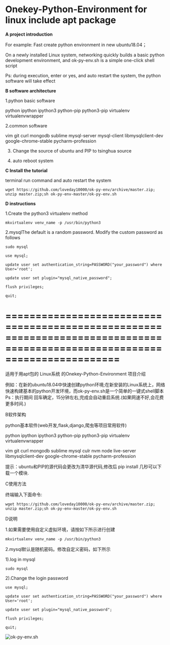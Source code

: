 # Onekey-Python-Environment for linux include apt package

 **A project introduction** 
 
For example: Fast create python environment in new ubuntu18.04；

On a newly installed Linux system, networking quickly builds a basic python development environment, and ok-py-env.sh is a simple one-click shell script

Ps: during execution, enter or yes, and auto restart the system, the python software will take effect

 **B software architecture** 

1.python basic software

python
ipython
ipython3
python-pip
python3-pip
virtualenv
virtualenvwrapper

2.common software

vim
git
curl
mongodb
sublime
mysql-server
mysql-client
libmysqlclient-dev
google-chrome-stable
pycharm-profession

3. Change the source of ubuntu and PIP to tsinghua source

4. auto reboot system

 **C Install the tutorial** 
 
terminal run command and auto restart the system
     
	wget https://github.com/loveday10000/ok-py-env/archive/master.zip; unzip master.zip;sh ok-py-env-master/ok-py-env.sh


 **D instructions** 

1.Create the python3 virtualenv method

    mkvirtualenv venv_name -p /usr/bin/python3

2.mysqlThe default is a random password. Modify the custom password as follows

	sudo mysql

	use mysql;

	update user set authentication_string=PASSWORD("your_password") where User='root';

	update user set plugin="mysql_native_password";

	flush privileges;

	quit;

===========================================================================================================================
===========================================================================================================================

适用于用apt包的 Linux系统 的Onekey-Python-Environment
项目介绍

例如：在新的ubuntu18.04中快速创建python环境;在新安装的Linux系统上，网络快速构建基本的python开发环境，而ok-py-env.sh是一个简单的一键式shell脚本Ps：执行期间 回车确定，15分钟左右,完成会自动重启系统.(如果网速不好,会花费更多时间.)

B软件架构

python基本软件(web开发,flask,django,爬虫等项目常用软件)

python ipython ipython3 python-pip python3-pip virtualenv virtualenvwrapper

vim git curl mongodb sublime mysql culr nvm node live-server libmysqlclient-dev google-chrome-stable pycharm-profession

提示：ubuntu和PIP的源代码会更改为清华源代码,修改后 pip install 几秒可以下载一个模块.

C使用方法

终端输入下面命令: 
  
	wget https://github.com/loveday10000/ok-py-env/archive/master.zip; unzip master.zip;sh ok-py-env-master/ok-py-env.sh

	
D说明

1.如果需要使用自定义虚拟环境，请按如下所示进行创建

	mkvirtualenv venv_name -p /usr/bin/python3
	
2.mysql默认是随机密码。修改自定义密码，如下所示

1).log in mysql

	sudo mysql

2).Change the login password

	use mysql;

	update user set authentication_string=PASSWORD("your_password") where User='root';

	update user set plugin="mysql_native_password";

	flush privileges;

	quit;
    
![ok-py-env.sh](https://images.gitee.com/uploads/images/2018/0828/194259_10483f6b_2026959.png "ok.png")
